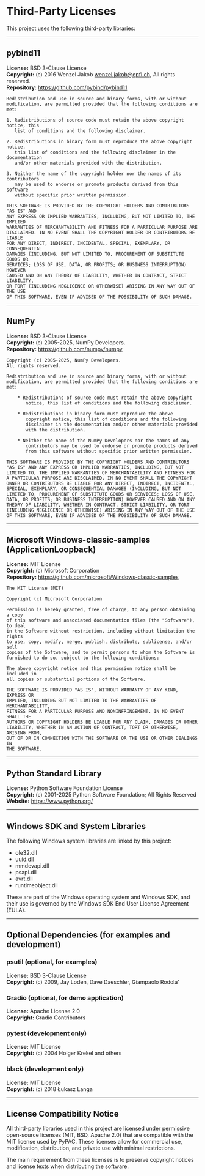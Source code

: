 # Third-Party Licenses

This project uses the following third-party libraries:

---

## pybind11

**License:** BSD 3-Clause License  
**Copyright:** (c) 2016 Wenzel Jakob <wenzel.jakob@epfl.ch>, All rights reserved.  
**Repository:** https://github.com/pybind/pybind11

```
Redistribution and use in source and binary forms, with or without
modification, are permitted provided that the following conditions are met:

1. Redistributions of source code must retain the above copyright notice, this
   list of conditions and the following disclaimer.

2. Redistributions in binary form must reproduce the above copyright notice,
   this list of conditions and the following disclaimer in the documentation
   and/or other materials provided with the distribution.

3. Neither the name of the copyright holder nor the names of its contributors
   may be used to endorse or promote products derived from this software
   without specific prior written permission.

THIS SOFTWARE IS PROVIDED BY THE COPYRIGHT HOLDERS AND CONTRIBUTORS "AS IS" AND
ANY EXPRESS OR IMPLIED WARRANTIES, INCLUDING, BUT NOT LIMITED TO, THE IMPLIED
WARRANTIES OF MERCHANTABILITY AND FITNESS FOR A PARTICULAR PURPOSE ARE
DISCLAIMED. IN NO EVENT SHALL THE COPYRIGHT HOLDER OR CONTRIBUTORS BE LIABLE
FOR ANY DIRECT, INDIRECT, INCIDENTAL, SPECIAL, EXEMPLARY, OR CONSEQUENTIAL
DAMAGES (INCLUDING, BUT NOT LIMITED TO, PROCUREMENT OF SUBSTITUTE GOODS OR
SERVICES; LOSS OF USE, DATA, OR PROFITS; OR BUSINESS INTERRUPTION) HOWEVER
CAUSED AND ON ANY THEORY OF LIABILITY, WHETHER IN CONTRACT, STRICT LIABILITY,
OR TORT (INCLUDING NEGLIGENCE OR OTHERWISE) ARISING IN ANY WAY OUT OF THE USE
OF THIS SOFTWARE, EVEN IF ADVISED OF THE POSSIBILITY OF SUCH DAMAGE.
```

---

## NumPy

**License:** BSD 3-Clause License  
**Copyright:** (c) 2005-2025, NumPy Developers.  
**Repository:** https://github.com/numpy/numpy

```
Copyright (c) 2005-2025, NumPy Developers.
All rights reserved.

Redistribution and use in source and binary forms, with or without
modification, are permitted provided that the following conditions are
met:

    * Redistributions of source code must retain the above copyright
       notice, this list of conditions and the following disclaimer.

    * Redistributions in binary form must reproduce the above
       copyright notice, this list of conditions and the following
       disclaimer in the documentation and/or other materials provided
       with the distribution.

    * Neither the name of the NumPy Developers nor the names of any
       contributors may be used to endorse or promote products derived
       from this software without specific prior written permission.

THIS SOFTWARE IS PROVIDED BY THE COPYRIGHT HOLDERS AND CONTRIBUTORS
"AS IS" AND ANY EXPRESS OR IMPLIED WARRANTIES, INCLUDING, BUT NOT
LIMITED TO, THE IMPLIED WARRANTIES OF MERCHANTABILITY AND FITNESS FOR
A PARTICULAR PURPOSE ARE DISCLAIMED. IN NO EVENT SHALL THE COPYRIGHT
OWNER OR CONTRIBUTORS BE LIABLE FOR ANY DIRECT, INDIRECT, INCIDENTAL,
SPECIAL, EXEMPLARY, OR CONSEQUENTIAL DAMAGES (INCLUDING, BUT NOT
LIMITED TO, PROCUREMENT OF SUBSTITUTE GOODS OR SERVICES; LOSS OF USE,
DATA, OR PROFITS; OR BUSINESS INTERRUPTION) HOWEVER CAUSED AND ON ANY
THEORY OF LIABILITY, WHETHER IN CONTRACT, STRICT LIABILITY, OR TORT
(INCLUDING NEGLIGENCE OR OTHERWISE) ARISING IN ANY WAY OUT OF THE USE
OF THIS SOFTWARE, EVEN IF ADVISED OF THE POSSIBILITY OF SUCH DAMAGE.
```

---

## Microsoft Windows-classic-samples (ApplicationLoopback)

**License:** MIT License  
**Copyright:** (c) Microsoft Corporation  
**Repository:** https://github.com/microsoft/Windows-classic-samples

```
The MIT License (MIT)

Copyright (c) Microsoft Corporation

Permission is hereby granted, free of charge, to any person obtaining a copy
of this software and associated documentation files (the "Software"), to deal
in the Software without restriction, including without limitation the rights
to use, copy, modify, merge, publish, distribute, sublicense, and/or sell
copies of the Software, and to permit persons to whom the Software is
furnished to do so, subject to the following conditions:

The above copyright notice and this permission notice shall be included in
all copies or substantial portions of the Software.

THE SOFTWARE IS PROVIDED "AS IS", WITHOUT WARRANTY OF ANY KIND, EXPRESS OR
IMPLIED, INCLUDING BUT NOT LIMITED TO THE WARRANTIES OF MERCHANTABILITY,
FITNESS FOR A PARTICULAR PURPOSE AND NONINFRINGEMENT. IN NO EVENT SHALL THE
AUTHORS OR COPYRIGHT HOLDERS BE LIABLE FOR ANY CLAIM, DAMAGES OR OTHER
LIABILITY, WHETHER IN AN ACTION OF CONTRACT, TORT OR OTHERWISE, ARISING FROM,
OUT OF OR IN CONNECTION WITH THE SOFTWARE OR THE USE OR OTHER DEALINGS IN
THE SOFTWARE.
```

---

## Python Standard Library

**License:** Python Software Foundation License  
**Copyright:** (c) 2001-2025 Python Software Foundation; All Rights Reserved  
**Website:** https://www.python.org/

---

## Windows SDK and System Libraries

The following Windows system libraries are linked by this project:
- ole32.dll
- uuid.dll  
- mmdevapi.dll
- psapi.dll
- avrt.dll
- runtimeobject.dll

These are part of the Windows operating system and Windows SDK, and their use is governed by the Windows SDK End User License Agreement (EULA).

---

## Optional Dependencies (for examples and development)

### psutil (optional, for examples)
**License:** BSD 3-Clause License  
**Copyright:** (c) 2009, Jay Loden, Dave Daeschler, Giampaolo Rodola'  

### Gradio (optional, for demo application)
**License:** Apache License 2.0  
**Copyright:** Gradio Contributors  

### pytest (development only)
**License:** MIT License  
**Copyright:** (c) 2004 Holger Krekel and others  

### black (development only)
**License:** MIT License  
**Copyright:** (c) 2018 Łukasz Langa  

---

## License Compatibility Notice

All third-party libraries used in this project are licensed under permissive open-source licenses (MIT, BSD, Apache 2.0) that are compatible with the MIT license used by PyPAC. These licenses allow for commercial use, modification, distribution, and private use with minimal restrictions.

The main requirement from these licenses is to preserve copyright notices and license texts when distributing the software.